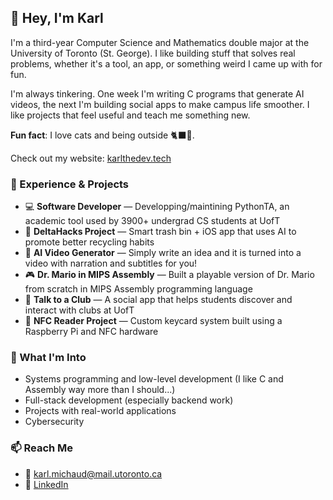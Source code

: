 ## 👋 Hey, I'm Karl

I'm a third-year Computer Science and Mathematics double major at the University of Toronto (St. George). I like building stuff that solves real problems, whether it's a tool, an app, or something weird I came up with for fun.

I'm always tinkering. One week I'm writing C programs that generate AI videos, the next I'm building social apps to make campus life smoother. I like projects that feel useful and teach me something new.

**Fun fact**: I love cats and being outside 🐈‍⬛🌲.

Check out my website: [karlthedev.tech](https://www.karlthedev.tech)

### 🔧 Experience & Projects

- 💻 **Software Developer** — Developping/maintining PythonTA, an academic tool used by 3900+ undergrad CS students at UofT
- 🌿 **DeltaHacks Project** — Smart trash bin + iOS app that uses AI to promote better recycling habits
- 🧠 **AI Video Generator** — Simply write an idea and it is turned into a video with narration and subtitles for you!
- 🎮 **Dr. Mario in MIPS Assembly** — Built a playable version of Dr. Mario from scratch in MIPS Assembly programming language
- 📱 **Talk to a Club** — A social app that helps students discover and interact with clubs at UofT
- 🔐 **NFC Reader Project** — Custom keycard system built using a Raspberry Pi and NFC hardware

### 🌱 What I'm Into

- Systems programming and low-level development (I like C and Assembly way more than I should...)
- Full-stack development (especially backend work)
- Projects with real-world applications
- Cybersecurity

### 📫 Reach Me

- 📧 karl.michaud@mail.utoronto.ca  
- 🔗 [LinkedIn](https://www.linkedin.com/in/karlmichaud)


